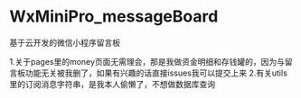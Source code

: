 # WxMiniPro_messageBoard
基于云开发的微信小程序留言板

1.关于pages里的money页面无需理会，那是我做资金明细和存钱罐的，因为与留言板功能无关被我删了，如果有兴趣的话直接issues我可以提交上来
2.有关utils里的订阅消息字符串，是我本人偷懒了，不想做数据库查询
